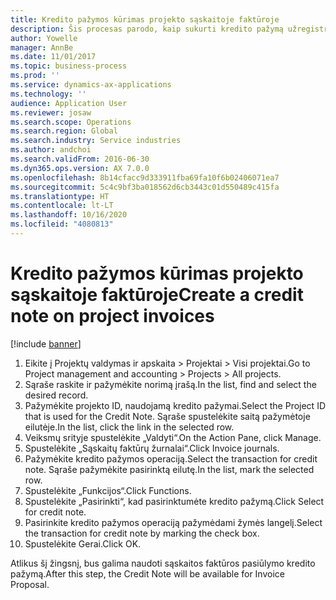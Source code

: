 ```yaml
---
title: Kredito pažymos kūrimas projekto sąskaitoje faktūroje
description: Šis procesas parodo, kaip sukurti kredito pažymą užregistruotose projekto sąskaitose faktūrose.
author: Yowelle
manager: AnnBe
ms.date: 11/01/2017
ms.topic: business-process
ms.prod: ''
ms.service: dynamics-ax-applications
ms.technology: ''
audience: Application User
ms.reviewer: josaw
ms.search.scope: Operations
ms.search.region: Global
ms.search.industry: Service industries
ms.author: andchoi
ms.search.validFrom: 2016-06-30
ms.dyn365.ops.version: AX 7.0.0
ms.openlocfilehash: 8b14cfacc9d333911fba69fa10f6b02406071ea7
ms.sourcegitcommit: 5c4c9bf3ba018562d6cb3443c01d550489c415fa
ms.translationtype: HT
ms.contentlocale: lt-LT
ms.lasthandoff: 10/16/2020
ms.locfileid: "4080813"
---
```

# <a name="create-a-credit-note-on-project-invoices"></a><span data-ttu-id="9bf6e-103">Kredito pažymos kūrimas projekto sąskaitoje faktūroje</span><span class="sxs-lookup"><span data-stu-id="9bf6e-103">Create a credit note on project invoices</span></span>

[!include [banner](../../includes/banner.md)]

1. <span data-ttu-id="9bf6e-104">Eikite į Projektų valdymas ir apskaita > Projektai > Visi projektai.</span><span class="sxs-lookup"><span data-stu-id="9bf6e-104">Go to Project management and accounting > Projects > All projects.</span></span> 
2. <span data-ttu-id="9bf6e-105">Sąraše raskite ir pažymėkite norimą įrašą.</span><span class="sxs-lookup"><span data-stu-id="9bf6e-105">In the list, find and select the desired record.</span></span> 
3. <span data-ttu-id="9bf6e-106">Pažymėkite projekto ID, naudojamą kredito pažymai.</span><span class="sxs-lookup"><span data-stu-id="9bf6e-106">Select the Project ID that is used for the Credit Note.</span></span> <span data-ttu-id="9bf6e-107">Sąraše spustelėkite saitą pažymėtoje eilutėje.</span><span class="sxs-lookup"><span data-stu-id="9bf6e-107">In the list, click the link in the selected row.</span></span> 
4. <span data-ttu-id="9bf6e-108">Veiksmų srityje spustelėkite „Valdyti“.</span><span class="sxs-lookup"><span data-stu-id="9bf6e-108">On the Action Pane, click Manage.</span></span> 
5. <span data-ttu-id="9bf6e-109">Spustelėkite „Sąskaitų faktūrų žurnalai“.</span><span class="sxs-lookup"><span data-stu-id="9bf6e-109">Click Invoice journals.</span></span> 
6. <span data-ttu-id="9bf6e-110">Pažymėkite kredito pažymos operaciją.</span><span class="sxs-lookup"><span data-stu-id="9bf6e-110">Select the transaction for credit note.</span></span> <span data-ttu-id="9bf6e-111">Sąraše pažymėkite pasirinktą eilutę.</span><span class="sxs-lookup"><span data-stu-id="9bf6e-111">In the list, mark the selected row.</span></span> 
7. <span data-ttu-id="9bf6e-112">Spustelėkite „Funkcijos“.</span><span class="sxs-lookup"><span data-stu-id="9bf6e-112">Click Functions.</span></span> 
8. <span data-ttu-id="9bf6e-113">Spustelėkite „Pasirinkti“, kad pasirinktumėte kredito pažymą.</span><span class="sxs-lookup"><span data-stu-id="9bf6e-113">Click Select for credit note.</span></span> 
9. <span data-ttu-id="9bf6e-114">Pasirinkite kredito pažymos operaciją pažymėdami žymės langelį.</span><span class="sxs-lookup"><span data-stu-id="9bf6e-114">Select the transaction for credit note by marking the check box.</span></span>
10. <span data-ttu-id="9bf6e-115">Spustelėkite Gerai.</span><span class="sxs-lookup"><span data-stu-id="9bf6e-115">Click OK.</span></span> 

<span data-ttu-id="9bf6e-116">Atlikus šį žingsnį, bus galima naudoti sąskaitos faktūros pasiūlymo kredito pažymą.</span><span class="sxs-lookup"><span data-stu-id="9bf6e-116">After this step, the Credit Note will be available for Invoice Proposal.</span></span>
